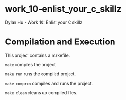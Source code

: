 # work_10-enlist_your_c_skillz
Dylan Hu - Work 10: Enlist your C skillz

# Compilation and Execution
This project contains a makefile.

`make` compiles the project.

`make run` runs the compiled project.

`make comprun` compiles and runs the project.

`make clean` cleans up compiled files.
